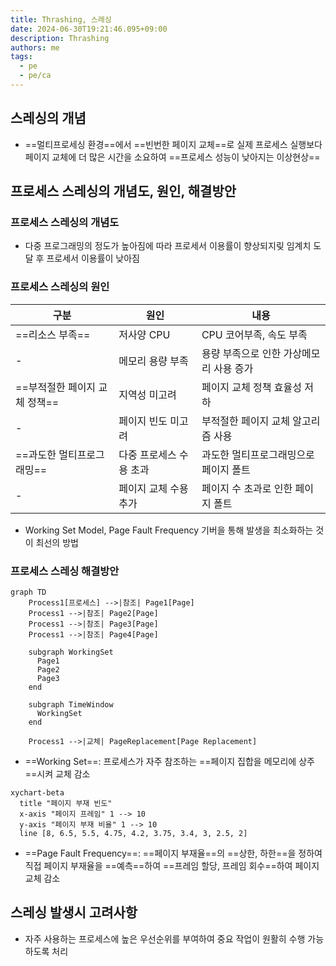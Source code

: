 ```yaml
---
title: Thrashing, 스레싱
date: 2024-06-30T19:21:46.095+09:00
description: Thrashing
authors: me
tags:
  - pe
  - pe/ca 
---
```


## 스레싱의 개념

- ==멀티프로세싱 환경==에서 ==빈번한 페이지 교체==로 실제 프로세스 실행보다 페이지 교체에 더 많은 시간을 소요하여 ==프로세스 성능이 낮아지는 이상현상==

## 프로세스 스레싱의 개념도, 원인, 해결방안

### 프로세스 스레싱의 개념도

- 다중 프로그래밍의 정도가 높아짐에 따라 프로세서 이용률이 향상되지맂 임계치 도달 후 프로세서 이용률이
낮아짐

### 프로세스 스레싱의 원인

| 구분 | 원인 | 내용 |
| --- | --- | --- |
| ==리소스 부족== | 저사양 CPU | CPU 코어부족, 속도 부족 |
| - | 메모리 용량 부족 | 용량 부족으로 인한 가상메모리 사용 증가 |
| ==부적절한 페이지 교체 정책==  | 지역성 미고려 | 페이지 교체 정책 효율성 저하 |
| - | 페이지 빈도 미고려 | 부적절한 페이지 교체 알고리즘 사용 |
| ==과도한 멀티프로그래밍== | 다중 프로세스 수용 초과 | 과도한 멀티프로그래밍으로 페이지 폴트 |
| - | 페이지 교체 수용 추가 | 페이지 수 초과로 인한 페이지 폴트 |

- Working Set Model, Page Fault Frequency 기버을 통해 발생을 최소화하는 것이 최선의 방법

### 프로세스 스레싱 해결방안

```mermaid
graph TD
    Process1[프로세스] -->|참조| Page1[Page]
    Process1 -->|참조| Page2[Page]
    Process1 -->|참조| Page3[Page]
    Process1 -->|참조| Page4[Page]
    
    subgraph WorkingSet
      Page1
      Page2
      Page3
    end
    
    subgraph TimeWindow
      WorkingSet
    end
    
    Process1 -->|교체| PageReplacement[Page Replacement]

```

- ==Working Set==: 프로세스가 자주 참조하는 ==페이지 집합을 메모리에 상주==시켜 교체 감소

```mermaid
xychart-beta
  title "페이지 부재 빈도"
  x-axis "페이지 프레임" 1 --> 10
  y-axis "페이지 부재 비율" 1 --> 10
  line [8, 6.5, 5.5, 4.75, 4.2, 3.75, 3.4, 3, 2.5, 2]
```

- ==Page Fault Frequency==: ==페이지 부재율==의 ==상한, 하한==을 정하여 직접 페이지 부재율을 ==예측==하여 ==프레임 할당, 프레임 회수==하여 페이지 교체 감소

## 스레싱 발생시 고려사항

- 자주 사용하는 프로세스에 높은 우선순위를 부여하여 중요 작업이 원활히 수행 가능하도록 처리
